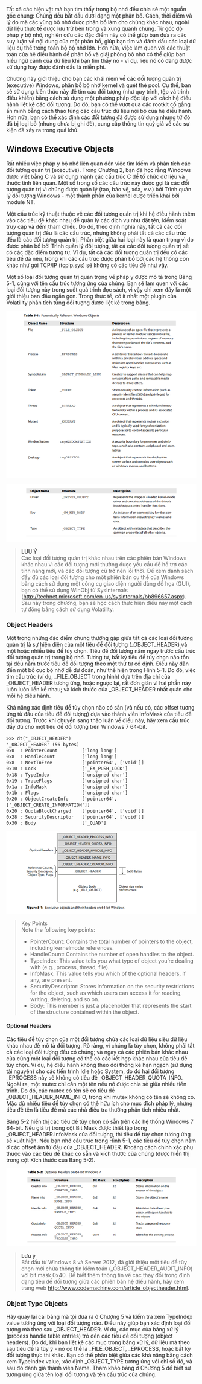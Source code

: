 Tất cả các hiện vật mà bạn tìm thấy trong bộ nhớ đều chia sẻ một nguồn gốc chung: Chúng đều bắt đầu dưới dạng một phân bổ. Cách, thời điểm và lý do mà các vùng bộ nhớ được phân bổ làm cho chúng khác nhau, ngoài dữ liệu thực tế được lưu trữ bên trong và xung quanh chúng. Từ góc độ pháp y bộ nhớ, nghiên cứu các đặc điểm này có thể giúp bạn đưa ra các suy luận về nội dung của một phân bổ, giúp bạn tìm và đánh dấu các loại dữ liệu cụ thể trong toàn bộ bộ nhớ lớn. Hơn nữa, việc làm quen với các thuật toán của hệ điều hành để phân bổ và giải phóng bộ nhớ có thể giúp bạn hiểu ngữ cảnh của dữ liệu khi bạn tìm thấy nó - ví dụ, liệu nó có đang được sử dụng hay được đánh dấu là miễn phí.

Chương này giới thiệu cho bạn các khái niệm về các đối tượng quản trị (executive) Windows, phân bổ bộ nhớ kernel và quét thẻ pool. Cụ thể, bạn sẽ sử dụng kiến thức này để tìm các đối tượng (như quy trình, tệp và trình điều khiển) bằng cách sử dụng một phương pháp độc lập với cách hệ điều hành liệt kê các đối tượng. Do đó, bạn có thể vượt qua các rootkit cố gắng ẩn mình bằng cách thao túng các cấu trúc dữ liệu nội bộ của hệ điều hành. Hơn nữa, bạn có thể xác định các đối tượng đã được sử dụng nhưng từ đó đã bị loại bỏ (nhưng chưa bị ghi đè), cung cấp thông tin quý giá về các sự kiện đã xảy ra trong quá khứ.

## Windows Executive Objects

Rất nhiều việc pháp y bộ nhớ liên quan đến việc tìm kiếm và phân tích các đối tượng quản trị (executive). Trong Chương 2, bạn đã học rằng Windows được viết bằng C và sử dụng mạnh các cấu trúc C để tổ chức dữ liệu và thuộc tính liên quan. Một số trong số các cấu trúc này được gọi là các đối tượng quản trị vì chúng được quản lý (tạo, bảo vệ, xóa, v.v.) bởi Trình quản lý đối tượng Windows - một thành phần của kernel được triển khai bởi module NT.

Một cấu trúc kỹ thuật thuộc về các đối tượng quản trị khi hệ điều hành thêm vào các tiêu đề khác nhau để quản lý các dịch vụ như đặt tên, kiểm soát truy cập và đếm tham chiếu. Do đó, theo định nghĩa này, tất cả các đối tượng quản trị đều là các cấu trúc, nhưng không phải tất cả các cấu trúc đều là các đối tượng quản trị. Phân biệt giữa hai loại này là quan trọng vì do được phân bổ bởi Trình quản lý đối tượng, tất cả các đối tượng quản trị sẽ có các đặc điểm tương tự. Ví dụ, tất cả các đối tượng quản trị đều có các tiêu đề đã nêu, trong khi các cấu trúc được phân bổ bởi các hệ thống con khác như gói TCP/IP (tcpip.sys) sẽ không có các tiêu đề như vậy.

Một số loại đối tượng quản trị quan trọng về pháp y được mô tả trong Bảng 5-1, cùng với tên cấu trúc tương ứng của chúng. Bạn sẽ làm quen với các loại đối tượng này trong suốt quá trình đọc sách, vì vậy chỉ xem đây là một giới thiệu ban đầu ngắn gọn. Trong thực tế, có ít nhất một plugin của Volatility phân tích từng đối tượng được liệt kê trong bảng.

![](https://github.com/HuyThang25/Image/blob/main/Screenshot%202023-07-28%20134940.png)

![](https://github.com/HuyThang25/Image/blob/main/Screenshot%202023-07-28%20140742.png)

>**LƯU Ý**<br> Các loại đối tượng quản trị khác nhau trên các phiên bản Windows khác nhau vì các đối tượng mới thường được yêu cầu để hỗ trợ các tính năng mới, và các đối tượng cũ trở nên lỗi thời. Để xem danh sách đầy đủ các loại đối tượng cho một phiên bản cụ thể của Windows bằng cách sử dụng một công cụ giao diện người dùng đồ họa (GUI), bạn có thể sử dụng WinObj từ SysInternals (http://technet.microsoft.com/en-us/sysinternals/bb896657.aspx). Sau này trong chương, bạn sẽ học cách thực hiện điều này một cách tự động bằng cách sử dụng Volatility.

### Object Headers

Một trong những đặc điểm chung thường gặp giữa tất cả các loại đối tượng quản trị là sự hiện diện của một tiêu đề đối tượng (_OBJECT_HEADER) và một hoặc nhiều tiêu đề tùy chọn. Tiêu đề đối tượng nằm ngay trước cấu trúc đối tượng quản trị trong bộ nhớ. Tương tự, bất kỳ tiêu đề tùy chọn nào tồn tại đều nằm trước tiêu đề đối tượng theo một thứ tự cố định. Điều này dẫn đến một bố cục bộ nhớ dễ dự đoán, như thể hiện trong Hình 5-1. Do đó, việc tìm cấu trúc (ví dụ, _FILE_OBJECT trong hình) dựa trên địa chỉ của _OBJECT_HEADER tương ứng, hoặc ngược lại, rất đơn giản vì hai phần này luôn luôn liền kề nhau; và kích thước của _OBJECT_HEADER nhất quán cho mỗi hệ điều hành.

Khả năng xác định tiêu đề tùy chọn nào có sẵn (và nếu có, các offset tương ứng từ đầu của tiêu đề đối tượng) dựa vào thành viên InfoMask của tiêu đề đối tượng. Trước khi chuyển sang thảo luận về điều này, hãy xem cấu trúc đầy đủ cho một tiêu đề đối tượng trên Windows 7 64-bit.

```
>>> dt("_OBJECT_HEADER")
'_OBJECT_HEADER' (56 bytes)
0x0  : PointerCount         ['long long']
0x8  : HandleCount          ['long long']
0x8  : NextToFree           ['pointer64', ['void']]
0x10 : Lock                 ['_EX_PUSH_LOCK']
0x18 : TypeIndex            ['unsigned char']
0x19 : TraceFlags           ['unsigned char']
0x1a : InfoMask             ['unsigned char']
0x1b : Flags                ['unsigned char']
0x20 : ObjectCreateInfo     ['pointer64', ['_OBJECT_CREATE_INFORMATION']]
0x20 : QuotaBlockCharged    ['pointer64', ['void']]
0x28 : SecurityDescriptor   ['pointer64', ['void']]
0x30 : Body                 ['_QUAD']
```

![](https://github.com/HuyThang25/Image/blob/main/Screenshot%202023-07-28%20141628.png)

>Key Points<br>
Note the following key points:<br>
>-	 PointerCount: Contains the total number of pointers to the object, including kernelmode references.
>-	 HandleCount: Contains the number of open handles to the object.
>-	 TypeIndex: This value tells you what type of object you’re dealing with (e.g., process, thread, file).
>-	 InfoMask: This value tells you which of the optional headers, if any, are present.
>-	 SecurityDescriptor: Stores information on the security restrictions for the object,
such as which users can access it for reading, writing, deleting, and so on.
>-	 Body: This member is just a placeholder that represents the start of the structure
contained within the object.

#### Optional Headers

Các tiêu đề tùy chọn của một đối tượng chứa các loại dữ liệu siêu dữ liệu khác nhau để mô tả đối tượng. Rõ ràng, vì chúng là tùy chọn, không phải tất cả các loại đối tượng đều có chúng; và ngay cả các phiên bản khác nhau của cùng một loại đối tượng có thể có các kết hợp khác nhau của tiêu đề tùy chọn. Ví dụ, hệ điều hành không theo dõi thống kê hạn ngạch (sử dụng tài nguyên) cho các tiến trình Idle hoặc System, do đó hai đối tượng _EPROCESS này sẽ không có tiêu đề _OBJECT_HEADER_QUOTA_INFO. Ngoài ra, một mutex chỉ cần một tên nếu nó được chia sẻ giữa nhiều tiến trình. Do đó, các mutex có tên sẽ có tiêu đề _OBJECT_HEADER_NAME_INFO, trong khi mutex không có tên sẽ không có. Mặc dù nhiều tiêu đề tùy chọn có thể hữu ích cho mục đích pháp lý, nhưng tiêu đề tên là tiêu đề mà các nhà điều tra thường phân tích nhiều nhất.

Bảng 5-2 hiển thị các tiêu đề tùy chọn có sẵn trên các hệ thống Windows 7 64-bit. Nếu giá trị trong cột Bit Mask được thiết lập trong _OBJECT_HEADER.InfoMask của đối tượng, thì tiêu đề tùy chọn tương ứng sẽ xuất hiện. Nếu bạn nhớ cấu trúc trong Hình 5-1, các tiêu đề tùy chọn nằm ở các offset âm từ đầu của _OBJECT_HEADER. Khoảng cách chính xác phụ thuộc vào các tiêu đề khác có sẵn và kích thước của chúng (được hiển thị trong cột Kích thước của Bảng 5-2).

![](https://github.com/HuyThang25/Image/blob/main/Screenshot%202023-07-28%20142054.png)

>**Lưu ý**<br> Bắt đầu từ Windows 8 và Server 2012, đã giới thiệu một tiêu đề tùy chọn mới chứa thông tin kiểm toán (_OBJECT_HEADER_AUDIT_INFO) với bit mask 0x40. Để biết thêm thông tin về các thay đổi trong định dạng tiêu đề đối tượng giữa các phiên bản hệ điều hành, hãy xem trang web http://www.codemachine.com/article_objectheader.html.

### Object Type Objects

Hãy quay lại cái bảng mà tôi đưa ra ở Chương 5 và kiểm tra xem TypeIndex value tương ứng với loại đối tượng nào. Điều này giúp bạn xác định loại đối tượng mà theo sau _OBJECT_HEADER. Ví dụ, các mục của bảng xử lý (process handle table entries) trỏ đến các tiêu đề đối tượng (object headers). Do đó, khi bạn liệt kê các mục trong bảng xử lý, dữ liệu mà theo sau tiêu đề là tùy ý - nó có thể là _FILE_OBJECT, _EPROCESS, hoặc bất kỳ đối tượng thực thi khác. Bạn có thể phân biệt giữa các khả năng bằng cách xem TypeIndex value, xác định _OBJECT_TYPE tương ứng với chỉ số đó, và sau đó đánh giá thành viên Name. Tham khảo bảng ở Chương 5 để biết sự tương ứng giữa tên loại đối tượng và tên cấu trúc của chúng.
